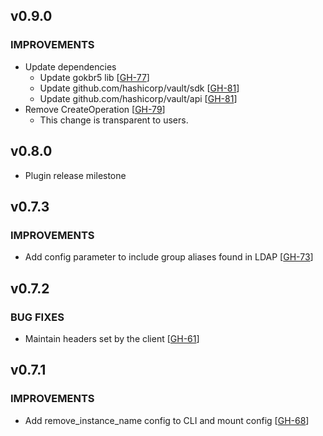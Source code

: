 ## v0.9.0

### IMPROVEMENTS

* Update dependencies
  * Update gokbr5 lib [[GH-77](https://github.com/hashicorp/vault-plugin-auth-kerberos/pull/77)]
  * Update github.com/hashicorp/vault/sdk [[GH-81](https://github.com/hashicorp/vault-plugin-auth-kerberos/pull/81)]
  * Update github.com/hashicorp/vault/api [[GH-81](https://github.com/hashicorp/vault-plugin-auth-kerberos/pull/81)]
* Remove CreateOperation [[GH-79](https://github.com/hashicorp/vault-plugin-auth-kerberos/pull/79)]
  * This change is transparent to users.

## v0.8.0

* Plugin release milestone

## v0.7.3

### IMPROVEMENTS

* Add config parameter to include group aliases found in LDAP [[GH-73](https://github.com/hashicorp/vault-plugin-auth-kerberos/pull/73)]

## v0.7.2

### BUG FIXES

* Maintain headers set by the client [[GH-61](https://github.com/hashicorp/vault-plugin-auth-kerberos/pull/61)]

## v0.7.1

### IMPROVEMENTS

* Add remove_instance_name config to CLI and mount config  [[GH-68](https://github.com/hashicorp/vault-plugin-auth-kerberos/pull/68)]
